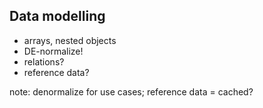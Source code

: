 ##  Data modelling

* arrays, nested objects
* DE-normalize!
* relations?
* reference data?

note:
denormalize for use cases;
reference data = cached?
